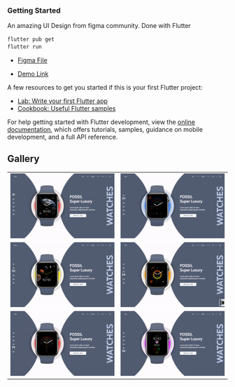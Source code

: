 ### Getting Started

An amazing UI Design from figma community. Done with Flutter

```bash
flutter pub get
flutter run
```

- [Figma File ](<https://www.figma.com/design/W2y6dqHqRVb4irEfpBAldx/Donut---3D-Carousel-Figma-Animation-Prototyping-Website-UI-Design-(Community)?m=auto&t=7CgmZqvZKIvoiwu1-6>)

- [Demo Link](https://flutterdoughnuts.netlify.app/)

A few resources to get you started if this is your first Flutter project:

- [Lab: Write your first Flutter app](https://docs.flutter.dev/get-started/codelab)
- [Cookbook: Useful Flutter samples](https://docs.flutter.dev/cookbook)

For help getting started with Flutter development, view the
[online documentation](https://docs.flutter.dev/), which offers tutorials,
samples, guidance on mobile development, and a full API reference.

## Gallery

<table>
  <tr>
    <td>
      <a href="#">
        <img src="./assets/showcase/showcase_0.png" alt="Image 1" width="1000"/>
      </a>
    </td>
     <td>
      <a href="#">
        <img src="./assets/showcase/showcase_1.png" alt="Image 1" width="1000"/>
      </a>
    </td>
   
   
  </tr>
     <td>
      <a href="#">
        <img src="./assets/showcase/showcase_2.png" alt="Image 1" width="1000"/>
      </a>
    </td>
     <td>
      <a href="#">
        <img src="./assets/showcase/showcase_3.png" alt="Image 1" width="1000"/>
      </a>
    </td>

  </tr>
    </tr>
     <td>
      <a href="#">
        <img src="./assets/showcase/showcase_4.png" alt="Image 1" width="1000"/>
      </a>
    </td>
     <td>
      <a href="#">
        <img src="./assets/showcase/showcase_5.png" alt="Image 1" width="1000"/>
      </a>
    </td>

  </tr>

</table>
